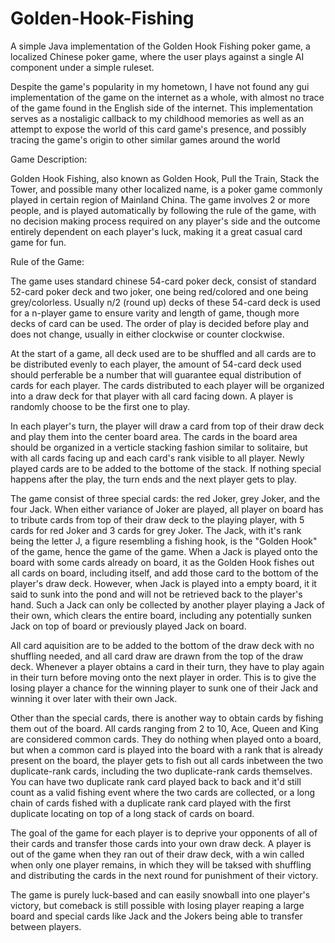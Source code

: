 # Golden-Hook-Fishing

A simple Java implementation of the Golden Hook Fishing poker game, a localized Chinese poker game, where the user plays against a single AI component under a simple ruleset. 

Despite the game's popularity in my hometown, I have not found any gui implementation of the game on the internet as a whole, with almost no trace of the game found in the English side of the internet. This implementation serves as a nostaligic callback to my childhood memories as well as an attempt to expose the world of this card game's presence, and possibly tracing the game's origin to other similar games around the world


Game Description:

Golden Hook Fishing, also known as Golden Hook, Pull the Train, Stack the Tower, and possible many other localized name, is a poker game commonly played in certain region of Mainland China. The game involves 2 or more people, and is played automatically by following the rule of the game, with no decision making process required on any player's side and the outcome entirely dependent on each player's luck, making it a great casual card game for fun. 


Rule of the Game:

The game uses standard chinese 54-card poker deck, consist of standard 52-card poker deck and two joker, one being red/colored and one being grey/colorless. Usually n/2 (round up) decks of these 54-card deck is used for a n-player game to ensure varity and length of game, though more decks of card can be used. The order of play is decided before play and does not change, usually in either clockwise or counter clockwise.

At the start of a game, all deck used are to be shuffled and all cards are to be distributed evenly to each player, the amount of 54-card deck used should perferable be a number that will guarantee equal distribution of cards for each player. The cards distributed to each player will be organized into a draw deck for that player with all card facing down. A player is randomly choose to be the first one to play. 

In each player's turn, the player will draw a card from top of their draw deck and play them into the center board area. The cards in the board area should be organized in a verticle stacking fashion similar to solitaire, but with all cards facing up and each card's rank visible to all player. Newly played cards are to be added to the bottome of the stack. If nothing special happens after the play, the turn ends and the next player gets to play.

The game consist of three special cards: the red Joker, grey Joker, and the four Jack. When either variance of Joker are played, all player on board has to tribute cards from top of their draw deck to the playing player, with 5 cards for red Joker and 3 cards for grey Joker. The Jack, with it's rank being the letter J, a figure resembling a fishing hook, is the "Golden Hook" of the game, hence the game of the game. When a Jack is played onto the board with some cards already on board, it as the Golden Hook fishes out all cards on board, including itself, and add those card to the bottom of the player's draw deck. However, when Jack is played into a empty board, it it said to sunk into the pond and will not be retrieved back to the player's hand. Such a Jack can only be collected by another player playing a Jack of their own, which clears the entire board, including any potentially sunken Jack on top of board or previously played Jack on board.

All card aquisition are to be added to the bottom of the draw deck with no shuffling needed, and all card draw are drawn from the top of the draw deck. Whenever a player obtains a card in their turn, they have to play again in their turn before moving onto the next player in order. This is to give the losing player a chance for the winning player to sunk one of their Jack and winning it over later with their own Jack.

Other than the special cards, there is another way to obtain cards by fishing them out of the board. All cards ranging from 2 to 10, Ace, Queen and King are considered common cards. They do nothing when played onto a board, but when a common card is played into the board with a rank that is already present on the board, the player gets to fish out all cards inbetween the two duplicate-rank cards, including the two duplicate-rank cards themselves. You can have two duplicate rank card played back to back and it'd still count as a valid fishing event where the two cards are collected, or a long chain of cards fished with a duplicate rank card played with the first duplicate locating on top of a long stack of cards on board.

The goal of the game for each player is to deprive your opponents of all of their cards and transfer those cards into your own draw deck. A player is out of the game when they ran out of their draw deck, with a win called when only one player remains, in which they will be taksed with shuffling and distributing the cards in the next round for punishment of their victory. 

The game is purely luck-based and can easily snowball into one player's victory, but comeback is still possible with losing player reaping a large board and special cards like Jack and the Jokers being able to transfer between players.
